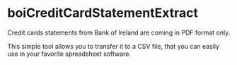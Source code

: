 # boiCreditCardStatementExtract

Credit cards statements from Bank of Ireland are coming in PDF format only.

This simple tool allows you to transfer it to a CSV file, that you can easily use in your favorite spreadsheet software.
